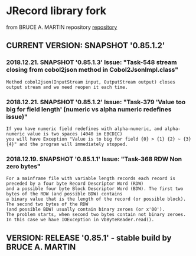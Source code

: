 # JRecord library fork 
from BRUCE A. MARTIN repository [repository](https://github.com/svn2github/jrecords)

## CURRENT VERSION: SNAPSHOT '0.85.1.2'

### 2018.12.21. SNAPSHOT '0.85.1.3' Issue: "Task-548 stream closing from cobol2json method in Cobol2JsonImpl.class"
    Method cobol2json(InputStream input, OutputStream output) closes output stream and we need reopen it each time.

### 2018.12.21. SNAPSHOT '0.85.1.2' Issue: "Task-379 'Value too big for field length' (numeric vs alpha numeric redefines issue)"
    If you have numeric field redefines with alpha-numeric, and alpha-numeric value is two spaces (4040 in EBCDIC) 
    you will have Exception "Value is to big for field {0} > {1} {2} ~ {3} {4}" and the program will immediately stopped.

### 2018.12.19. SNAPSHOT '0.85.1.1' Issue: "Task-368 RDW Non zero bytes"

    For a mainframe file with variable length records each record is preceded by a four byte Record Descriptor Word (RDW) 
    and a possible four byte Block Descriptor Word (BDW). The first two bytes of the RDW (and possible BDW) contains 
    a binary value that is the length of the record (or possible block). The second two bytes of the RDW 
    (and possible BDW) usually contain binary zeroes (or x'00').
    The problem starts, when second two bytes contain not binary zeroes. In this case we have IOException in VbByteReader.read(). 
    
## VERSION: RELEASE '0.85.1' - stable build by BRUCE A. MARTIN 